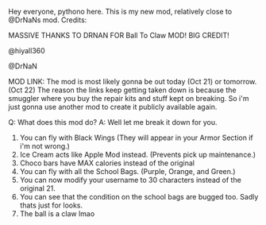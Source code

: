 Hey everyone, pythono here. This is my new mod, relatively close to @DrNaNs mod. 
Credits:

MASSIVE THANKS TO DRNAN FOR Ball To Claw MOD! BIG CREDIT!


@hiyall360

@DrNaN                         

MOD LINK: The mod is most likely gonna be out today (Oct 21) or tomorrow. (Oct 22) The reason the links keep getting taken down is because the smuggler where you buy the repair kits and stuff kept on breaking. So i'm just gonna use another mod to create it publicly available again.

Q: What does this mod do?
A: Well let me break it down for you.

1. You can fly with Black Wings (They will appear in your Armor Section if i'm not wrong.)
2. Ice Cream acts like Apple Mod instead. (Prevents pick up maintenance.)
3. Choco bars have MAX calories instead of the original
4. You can fly with all the School Bags. (Purple, Orange, and Green.)
5. You can now modify your username to 30 characters instead of the original 21.
6. You can see that the condition on the school bags are bugged too. Sadly thats just for looks.
7. The ball is a claw lmao
